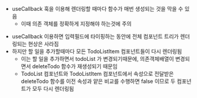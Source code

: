 - useCallback 훅을 이용해 렌더링할 때마다 함수가 매번 생성되는 것을 막을 수 있음
  - 이때 의존 객체를 정확하게 지정해야 하는것에 주의

* useCallback 이용하면 입력필드에 타이핑하는 동안에 전체 컴포넌트 트리가 렌더링되는 현상은 사라짐
* 하지만 할 일을 추가할때마다 모든 TodoListItem 컴포넌트들이 다시 렌더링됨
  - 이는 할 일을 추가하면서 todoList 가 변경되기때문에, 의존객체배열이 변경되면서 deleteTodo 함수가 재생성되기 때문임
  * TodoList 컴포넌트와 TodoListItem 컴포넌트에서 속성으로 전달받은 deleteTodo 함수를 이전 속성과 얕은 비교를 수행하면 false 이므로 두 컴포넌트가 모두 다시 렌더링됨

